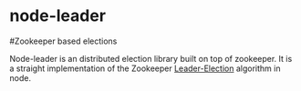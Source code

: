 node-leader
===========

#Zookeeper based elections

Node-leader is an distributed election library built on top of zookeeper. It is
a straight implementation of the Zookeeper
[Leader-Election](http://zookeeper.apache.org/doc/trunk/recipes.html#sc_leaderElection)
algorithm in node.

